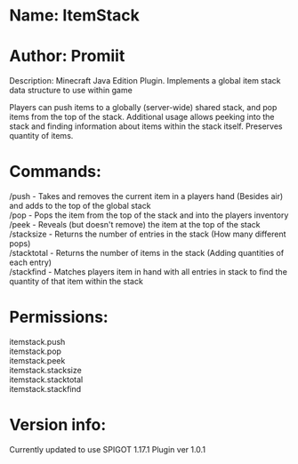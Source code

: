 # Name: ItemStack
# Author: Promiit
Description: Minecraft Java Edition Plugin. Implements a global item stack data structure to use within game

Players can push items to a globally (server-wide) shared stack, and pop items from the top of the stack. Additional usage allows peeking into the stack and finding
information about items within the stack itself. Preserves quantity of items.

# Commands:
/push - Takes and removes the current item in a players hand (Besides air) and adds to the top of the global stack  
/pop - Pops the item from the top of the stack and into the players inventory  
/peek - Reveals (but doesn't remove) the item at the top of the stack  
/stacksize - Returns the number of entries in the stack (How many different pops)  
/stacktotal - Returns the number of items in the stack (Adding quantities of each entry)    
/stackfind - Matches players item in hand with all entries in stack to find the quantity of that item within the stack  

# Permissions:
itemstack.push  
itemstack.pop  
itemstack.peek  
itemstack.stacksize  
itemstack.stacktotal  
itemstack.stackfind  

# Version info:
Currently updated to use SPIGOT 1.17.1
Plugin ver 1.0.1

